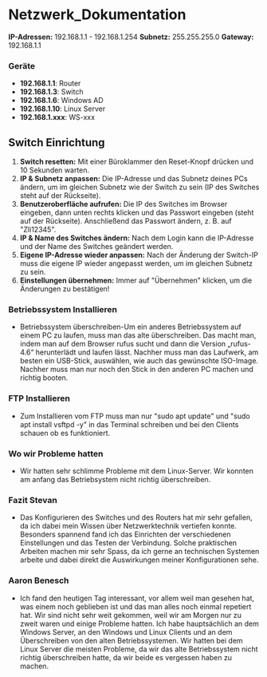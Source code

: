 # Netzwerk_Dokumentation

**IP-Adressen:** 192.168.1.1 - 192.168.1.254
**Subnetz:** 255.255.255.0
**Gateway:** 192.168.1.1

### Geräte
- **192.168.1.1**: Router
- **192.168.1.3**: Switch
- **192.168.1.6**: Windows AD
- **192.168.1.10**: Linux Server
- **192.168.1.xxx**: WS-xxx

## Switch Einrichtung
1. **Switch resetten:** Mit einer Büroklammer den Reset-Knopf drücken und 10 Sekunden warten.  
2. **IP & Subnetz anpassen:** Die IP-Adresse und das Subnetz deines PCs ändern, um im gleichen Subnetz wie der Switch zu sein (IP des Switches steht auf der Rückseite).  
3. **Benutzeroberfläche aufrufen:** Die IP des Switches im Browser eingeben, dann unten rechts klicken und das Passwort eingeben (steht auf der Rückseite). Anschließend das Passwort ändern, z. B. auf "Zli12345".  
4. **IP & Name des Switches ändern:** Nach dem Login kann die IP-Adresse und der Name des Switches geändert werden.  
5. **Eigene IP-Adresse wieder anpassen:** Nach der Änderung der Switch-IP muss die eigene IP wieder angepasst werden, um im gleichen Subnetz zu sein.  
6. **Einstellungen übernehmen:** Immer auf "Übernehmen" klicken, um die Änderungen zu bestätigen!

### Betriebssystem Installieren
- Betriebssystem überschreiben-Um ein anderes Betriebssystem auf einem PC zu laufen, muss man das alte überschreiben. Das macht man, indem man auf dem Browser rufus sucht und dann die Version „rufus-4.6“ herunterlädt und laufen lässt. Nachher muss man das Laufwerk, am besten ein USB-Stick, auswählen, wie auch das gewünschte ISO-Image. Nachher muss man nur noch den Stick in den anderen PC machen und richtig booten.

### FTP Installieren
- Zum Installieren vom FTP muss man nur "sudo apt update" und "sudo apt install vsftpd -y" in das Terminal schreiben und bei den Clients schauen ob es funktioniert.
  
### Wo wir Probleme hatten
- Wir hatten sehr schlimme Probleme mit dem Linux-Server. Wir konnten am anfang das Betriebsystem nicht richtig überschreiben.
### Fazit Stevan
- Das Konfigurieren des Switches und des Routers hat mir sehr gefallen, da ich dabei mein Wissen über Netzwerktechnik vertiefen konnte. Besonders spannend fand ich das Einrichten der verschiedenen Einstellungen und das Testen der Verbindung. Solche praktischen Arbeiten machen mir sehr Spass, da ich gerne an technischen Systemen arbeite und dabei direkt die Auswirkungen meiner Konfigurationen sehe.

### Aaron Benesch
- Ich fand den heutigen Tag interessant, vor allem weil man gesehen hat, was einem noch geblieben ist und das man alles noch einmal repetiert hat. Wir sind nicht sehr weit gekommen, weil wir am Morgen nur zu zweit waren und einige Probleme hatten. Ich habe hauptsächlich an dem Windows Server, an den Windows und Linux Clients und an dem Überschreiben von den alten Betriebssystemen. Wir hatten bei dem Linux Server die meisten Probleme, da wir das alte Betriebssystem nicht richtig überschreiben hatte, da wir beide es vergessen haben zu machen.
